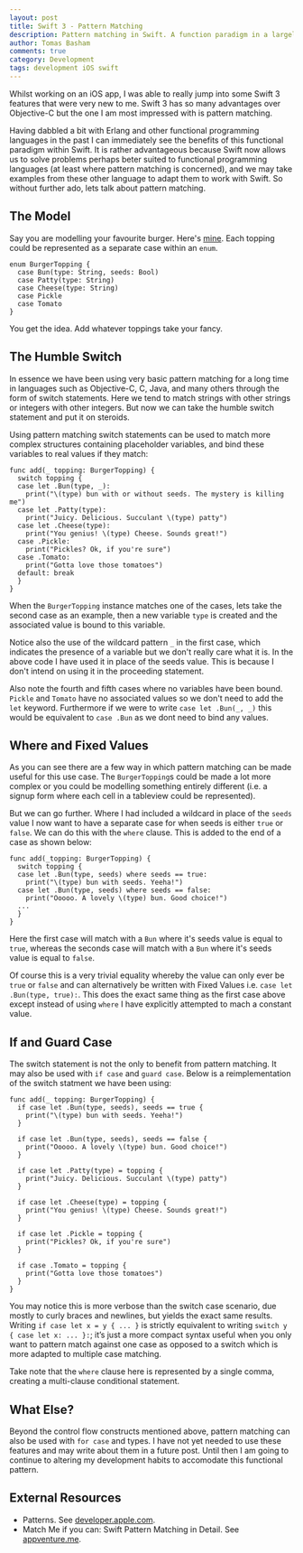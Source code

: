 ```yaml
---
layout: post
title: Swift 3 - Pattern Matching
description: Pattern matching in Swift. A function paradigm in a largely procedural language.
author: Tomas Basham
comments: true
category: Development
tags: development iOS swift
---
```

Whilst working on an iOS app, I was able to really jump into some Swift 3 features that were very new to me. Swift 3 has so many advantages over Objective-C but the one I am most impressed with is pattern matching.

Having dabbled a bit with Erlang and other functional programming languages in the past I can immediately see the benefits of this functional paradigm within Swift. It is rather advantageous because Swift now allows us to solve problems perhaps beter suited to functional programming languages (at least where pattern matching is concerned), and we may take examples from these other language to adapt them to work with Swift. So without further ado, lets talk about pattern matching.

## The Model

Say you are modelling your favourite burger. Here's [mine](http://glutenfreeregina.com/wp-content/uploads/2016/08/Five-Guys.jpg). Each topping could be represented as a separate case within an `enum`.

    enum BurgerTopping {
      case Bun(type: String, seeds: Bool)
      case Patty(type: String)
      case Cheese(type: String)
      case Pickle
      case Tomato
    }

You get the idea. Add whatever toppings take your fancy.

## The Humble Switch

In essence we have been using very basic pattern matching for a long time in languages such as Objective-C, C, Java, and many others through the form of switch statements. Here we tend to match strings with other strings or integers with other integers. But now we can take the humble switch statement and put it on steroids.

Using pattern matching switch statements can be used to match more complex structures containing placeholder variables, and bind these variables to real values if they match:

    func add(_ topping: BurgerTopping) {
      switch topping {
      case let .Bun(type, _):
        print("\(type) bun with or without seeds. The mystery is killing me")
      case let .Patty(type):
        print("Juicy. Delicious. Succulant \(type) patty")
      case let .Cheese(type):
        print("You genius! \(type) Cheese. Sounds great!")
      case .Pickle:
        print("Pickles? Ok, if you're sure")
      case .Tomato:
        print("Gotta love those tomatoes")
      default: break
      }
    }

When the `BurgerTopping` instance matches one of the cases, lets take the second case as an example, then a new variable `type` is created and the associated value is bound to this variable.

Notice also the use of the wildcard pattern `_` in the first case, which indicates the presence of a variable but we don't really care what it is. In the above code I have used it in place of the seeds value. This is because I don't intend on using it in the proceeding statement.

Also note the fourth and fifth cases where no variables have been bound. `Pickle` and `Tomato` have no associated values so we don't need to add the `let` keyword. Furthermore if we were to write `case let .Bun(_, _)` this would be equivalent to `case .Bun` as we dont need to bind any values.

## Where and Fixed Values

As you can see there are a few way in which pattern matching can be made useful for this use case. The `BurgerTopping`s could be made a lot more complex or you could be modelling something entirely different (i.e. a signup form where each cell in a tableview could be represented).

But we can go further. Where I had included a wildcard in place of the `seeds` value I now want to have a separate case for when seeds is either `true` or `false`. We can do this with the `where` clause. This is added to the end of a case as shown below:

    func add(_topping: BurgerTopping) {
      switch topping {
      case let .Bun(type, seeds) where seeds == true:
        print("\(type) bun with seeds. Yeeha!")
      case let .Bun(type, seeds) where seeds == false:
        print("Ooooo. A lovely \(type) bun. Good choice!")
      ...
      }
    }

Here the first case will match with a `Bun` where it's seeds value is equal to `true`, whereas the seconds case will match with a `Bun` where it's seeds value is equal to `false`.

Of course this is a very trivial equality whereby the value can only ever be `true` or `false` and can alternatively be written with Fixed Values i.e. `case let .Bun(type, true):`. This does the exact same thing as the first case above except instead of using `where` I have explicitly attempted to mach a constant value.

## If and Guard Case

The switch statement is not the only to benefit from pattern matching. It may also be used with `if case` and `guard case`. Below is a reimplementation of the switch statment we have been using:

    func add(_ topping: BurgerTopping) {
      if case let .Bun(type, seeds), seeds == true {
        print("\(type) bun with seeds. Yeeha!")
      }

      if case let .Bun(type, seeds), seeds == false {
        print("Ooooo. A lovely \(type) bun. Good choice!")
      }

      if case let .Patty(type) = topping {
        print("Juicy. Delicious. Succulant \(type) patty")
      }

      if case let .Cheese(type) = topping {
        print("You genius! \(type) Cheese. Sounds great!")
      }

      if case let .Pickle = topping {
        print("Pickles? Ok, if you're sure")
      }

      if case .Tomato = topping {
        print("Gotta love those tomatoes")
      }
    }

You may notice this is more verbose than the switch case scenario, due mostly to curly braces and newlines, but yields the exact same results. Writing `if case let x = y { ... }` is strictly equivalent to writing `switch y { case let x: ... }:`; it’s just a more compact syntax useful when you only want to pattern match against one case as opposed to a switch which is more adapted to multiple case matching.

Take note that the `where` clause here is represented by a single comma, creating a multi-clause conditional statement.

## What Else?

Beyond the control flow constructs mentioned above, pattern matching can also be used with `for case` and types. I have not yet needed to use these features and may write about them in a future post. Until then I am going to continue to altering my development habits to accomodate this functional pattern.

## External Resources

* Patterns. See [developer.apple.com](https://developer.apple.com/library/content/documentation/Swift/Conceptual/Swift_Programming_Language/Patterns.html).
* Match Me if you can: Swift Pattern Matching in Detail. See [appventure.me](https://appventure.me/2015/08/20/swift-pattern-matching-in-detail/).
